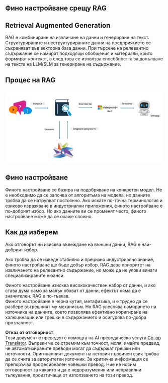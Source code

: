 <!--
CO_OP_TRANSLATOR_METADATA:
{
  "original_hash": "e4e010400c2918557b36bb932a14004c",
  "translation_date": "2025-07-17T09:31:40+00:00",
  "source_file": "md/03.FineTuning/FineTuning_vs_RAG.md",
  "language_code": "bg"
}
-->
## Фино настройване срещу RAG

## Retrieval Augmented Generation

RAG е комбиниране на извличане на данни и генериране на текст. Структурираните и неструктурираните данни на предприятието се съхраняват във векторна база данни. При търсене на релевантно съдържание се намират подходящи обобщения и материали, които формират контекст, а след това се използва способността за допълване на текста на LLM/SLM за генериране на съдържание.

## Процес на RAG
![FinetuningvsRAG](../../../../translated_images/rag.2014adc59e6f6007bafac13e800a6cbc3e297fbb9903efe20a93129bd13987e9.bg.png)

## Фино настройване
Финото настройване се базира на подобряване на конкретен модел. Не е необходимо да се започва от алгоритъма на модела, но данните трябва да се натрупват постоянно. Ако искате по-точна терминология и езиково изразяване в индустриални приложения, финото настройване е по-добрият избор. Но ако данните ви се променят често, финото настройване може да се окаже сложно.

## Как да изберем
Ако отговорът ни изисква въвеждане на външни данни, RAG е най-добрият избор.

Ако трябва да се изведе стабилно и прецизно индустриално знание, финото настройване ще бъде добър избор. RAG дава приоритет на извличането на релевантно съдържание, но може да не улови винаги специализираните нюанси.

Финото настройване изисква висококачествен набор от данни, и ако става дума само за малък обхват от данни, ефектът няма да е значителен. RAG е по-гъвкав.  
Финото настройване е черна кутия, метафизика, и е трудно да се разбере вътрешният му механизъм. Но RAG улеснява намирането на източника на данните, което позволява ефективно коригиране на халюцинации или грешки в съдържанието и осигурява по-добра прозрачност.

**Отказ от отговорност**:  
Този документ е преведен с помощта на AI преводаческа услуга [Co-op Translator](https://github.com/Azure/co-op-translator). Въпреки че се стремим към точност, моля, имайте предвид, че автоматизираните преводи могат да съдържат грешки или неточности. Оригиналният документ на неговия първичен език трябва да се счита за авторитетен източник. За критична информация се препоръчва професионален човешки превод. Ние не носим отговорност за каквито и да е недоразумения или неправилни тълкувания, произтичащи от използването на този превод.